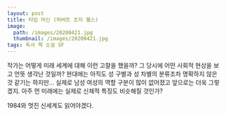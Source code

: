 ```yaml
---
layout: post
title: 타임 머신 (허버트 조지 웰스)
image:
  path: /images/20200421.jpg
  thumbnail: /images/20200421.jpg
tags: 독서 책 소설 SF
---
```


작가는 어떻게 미래 세계에 대해 이런 고찰을 했을까? 그 당시에 어떤 사회적 현상을 보고 언뜻 생각난 것일까? 현대에는 아직도 성 구별과 성 차별의 분류조차 명확하지 않은 것 같기는 하지만... 실제로 남성 여성의 역할 구분이 많이 없어졌고 앞으로는 더욱 그렇겠지. 아주 먼 미래에는 실제로 신체적 특징도 비슷해질 것인가?
 

1984와 멋진 신세계도 읽어야겠다.
